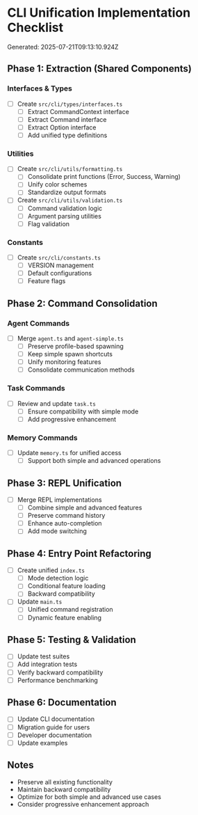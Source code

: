 # CLI Unification Implementation Checklist

Generated: 2025-07-21T09:13:10.924Z

## Phase 1: Extraction (Shared Components)

### Interfaces & Types
- [ ] Create `src/cli/types/interfaces.ts`
  - [ ] Extract CommandContext interface
  - [ ] Extract Command interface
  - [ ] Extract Option interface
  - [ ] Add unified type definitions

### Utilities
- [ ] Create `src/cli/utils/formatting.ts`
  - [ ] Consolidate print functions (Error, Success, Warning)
  - [ ] Unify color schemes
  - [ ] Standardize output formats

- [ ] Create `src/cli/utils/validation.ts`
  - [ ] Command validation logic
  - [ ] Argument parsing utilities
  - [ ] Flag validation

### Constants
- [ ] Create `src/cli/constants.ts`
  - [ ] VERSION management
  - [ ] Default configurations
  - [ ] Feature flags

## Phase 2: Command Consolidation

### Agent Commands
- [ ] Merge `agent.ts` and `agent-simple.ts`
  - [ ] Preserve profile-based spawning
  - [ ] Keep simple spawn shortcuts
  - [ ] Unify monitoring features
  - [ ] Consolidate communication methods

### Task Commands
- [ ] Review and update `task.ts`
  - [ ] Ensure compatibility with simple mode
  - [ ] Add progressive enhancement

### Memory Commands
- [ ] Update `memory.ts` for unified access
  - [ ] Support both simple and advanced operations

## Phase 3: REPL Unification

- [ ] Merge REPL implementations
  - [ ] Combine simple and advanced features
  - [ ] Preserve command history
  - [ ] Enhance auto-completion
  - [ ] Add mode switching

## Phase 4: Entry Point Refactoring

- [ ] Create unified `index.ts`
  - [ ] Mode detection logic
  - [ ] Conditional feature loading
  - [ ] Backward compatibility

- [ ] Update `main.ts`
  - [ ] Unified command registration
  - [ ] Dynamic feature enabling

## Phase 5: Testing & Validation

- [ ] Update test suites
- [ ] Add integration tests
- [ ] Verify backward compatibility
- [ ] Performance benchmarking

## Phase 6: Documentation

- [ ] Update CLI documentation
- [ ] Migration guide for users
- [ ] Developer documentation
- [ ] Update examples

## Notes

- Preserve all existing functionality
- Maintain backward compatibility
- Optimize for both simple and advanced use cases
- Consider progressive enhancement approach
